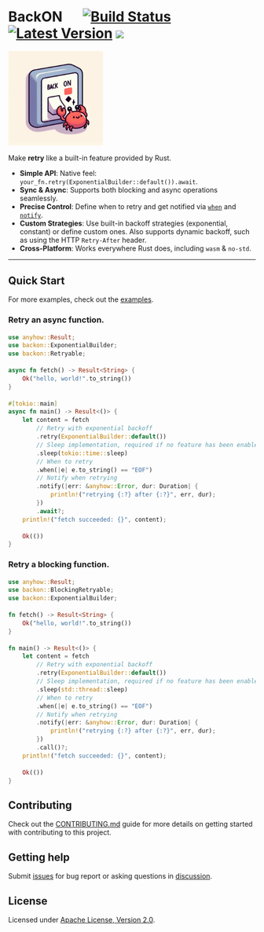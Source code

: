 # BackON &emsp; [![Build Status]][actions] [![Latest Version]][crates.io] [![](https://img.shields.io/discord/1111711408875393035?logo=discord&label=discord)](https://discord.gg/8ARnvtJePD)

[Build Status]: https://img.shields.io/github/actions/workflow/status/Xuanwo/backon/ci.yml?branch=main
[actions]: https://github.com/Xuanwo/backon/actions?query=branch%3Amain
[Latest Version]: https://img.shields.io/crates/v/backon.svg
[crates.io]: https://crates.io/crates/backon

<img src="https://raw.githubusercontent.com/Xuanwo/backon/main/.github/assets/logo.jpeg" alt="BackON" width="38.2%"/>

Make **retry** like a built-in feature provided by Rust.

- **Simple API**: Native feel: `your_fn.retry(ExponentialBuilder::default()).await`.
- **Sync & Async**: Supports both blocking and async operations seamlessly.
- **Precise Control**: Define when to retry and get notified via [`when`](https://docs.rs/backon/latest/backon/struct.Retry.html#method.when) and [`notify`](https://docs.rs/backon/latest/backon/struct.Retry.html#method.notify).
- **Custom Strategies**: Use built-in backoff strategies (exponential, constant) or define custom ones. Also supports dynamic backoff, such as using the HTTP `Retry-After` header.
- **Cross-Platform**: Works everywhere Rust does, including `wasm` & `no-std`.

---

## Quick Start

For more examples, check out the [examples](https://docs.rs/backon/latest/backon/docs/examples/index.html).

### Retry an async function.

```rust
use anyhow::Result;
use backon::ExponentialBuilder;
use backon::Retryable;

async fn fetch() -> Result<String> {
    Ok("hello, world!".to_string())
}

#[tokio::main]
async fn main() -> Result<()> {
    let content = fetch
        // Retry with exponential backoff
        .retry(ExponentialBuilder::default())
        // Sleep implementation, required if no feature has been enabled
        .sleep(tokio::time::sleep)
        // When to retry
        .when(|e| e.to_string() == "EOF")
        // Notify when retrying
        .notify(|err: &anyhow::Error, dur: Duration| {
            println!("retrying {:?} after {:?}", err, dur);
        })
        .await?;
    println!("fetch succeeded: {}", content);

    Ok(())
}
```

### Retry a blocking function.

```rust
use anyhow::Result;
use backon::BlockingRetryable;
use backon::ExponentialBuilder;

fn fetch() -> Result<String> {
    Ok("hello, world!".to_string())
}

fn main() -> Result<()> {
    let content = fetch
        // Retry with exponential backoff
        .retry(ExponentialBuilder::default())
        // Sleep implementation, required if no feature has been enabled
        .sleep(std::thread::sleep)
        // When to retry
        .when(|e| e.to_string() == "EOF")
        // Notify when retrying
        .notify(|err: &anyhow::Error, dur: Duration| {
            println!("retrying {:?} after {:?}", err, dur);
        })
        .call()?;
    println!("fetch succeeded: {}", content);

    Ok(())
}
```

## Contributing

Check out the [CONTRIBUTING.md](./CONTRIBUTING.md) guide for more details on getting started with contributing to this
project.

## Getting help

Submit [issues](https://github.com/Xuanwo/backon/issues/new/choose) for bug report or asking questions
in [discussion](https://github.com/Xuanwo/backon/discussions/new?category=q-a).

## License

Licensed under <a href="./LICENSE">Apache License, Version 2.0</a>.
